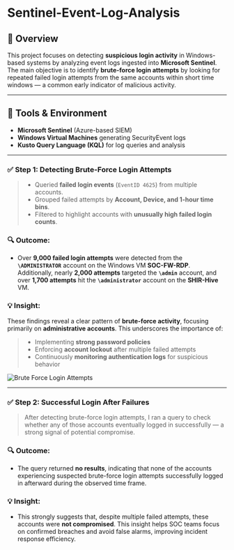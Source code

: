 # Sentinel-Event-Log-Analysis

## 📘 **Overview**  
This project focuses on detecting **suspicious login activity** in Windows-based systems by analyzing event logs ingested into **Microsoft Sentinel**. The main objective is to identify **brute-force login attempts** by looking for repeated failed login attempts from the same accounts within short time windows — a common early indicator of malicious activity.

---

## 🧰 **Tools & Environment**

- **Microsoft Sentinel** (Azure-based SIEM)  
- **Windows Virtual Machines** generating SecurityEvent logs  
- **Kusto Query Language (KQL)** for log queries and analysis  

---

### ✅ **Step 1: Detecting Brute-Force Login Attempts**

 > - Queried **failed login events** (`EventID 4625`) from multiple accounts.  
 > - Grouped failed attempts by **Account, Device, and 1-hour time bins**.  
 > - Filtered to highlight accounts with **unusually high failed login counts**.

  ### 🔍 **Outcome:**  
  - Over **9,000 failed login attempts** were detected from the **`\ADMINISTRATOR`** account on the Windows VM **SOC-FW-RDP**. Additionally, nearly **2,000 attempts** targeted the **`\admin`** account, and over **1,700 attempts** hit the 
  **`\administrator`** account on the **SHIR-Hive** VM.

  ### 💡 **Insight:**  
   These findings reveal a clear pattern of **brute-force activity**, focusing primarily on **administrative accounts**. This underscores the importance of:  
 > - Implementing **strong password policies**  
 > - Enforcing **account lockout** after multiple failed attempts    
 > - Continuously **monitoring authentication logs** for suspicious behavior  

![Brute Force Login Attempts](images/brute_force_login.png)

---

### ✅ Step 2: Successful Login After Failures

  > After detecting brute-force login attempts, I ran a query to check whether any of those accounts eventually logged in successfully — a strong signal of potential compromise.

  ### 🔍 **Outcome:**  
  - The query returned **no results**, indicating that none of the accounts experiencing suspected brute-force login attempts successfully logged in afterward during the observed time frame.

  ### 💡 **Insight:**  
  - This strongly suggests that, despite multiple failed attempts, these accounts were **not compromised**. This insight helps SOC teams focus on confirmed breaches and avoid false alarms, improving incident response efficiency.

